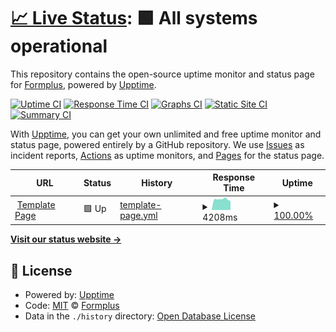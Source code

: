 # [📈 Live Status](https://Formplus.github.io/upptime): <!--live status--> **🟩 All systems operational**

This repository contains the open-source uptime monitor and status page for [Formplus](https://Formplus.github.io/upptime), powered by [Upptime](https://github.com/upptime/upptime).

[![Uptime CI](https://github.com/Formplus/upptime/workflows/Uptime%20CI/badge.svg)](https://github.com/Formplus/upptime/actions?query=workflow%3A%22Uptime+CI%22)
[![Response Time CI](https://github.com/Formplus/upptime/workflows/Response%20Time%20CI/badge.svg)](https://github.com/Formplus/upptime/actions?query=workflow%3A%22Response+Time+CI%22)
[![Graphs CI](https://github.com/Formplus/upptime/workflows/Graphs%20CI/badge.svg)](https://github.com/Formplus/upptime/actions?query=workflow%3A%22Graphs+CI%22)
[![Static Site CI](https://github.com/Formplus/upptime/workflows/Static%20Site%20CI/badge.svg)](https://github.com/Formplus/upptime/actions?query=workflow%3A%22Static+Site+CI%22)
[![Summary CI](https://github.com/Formplus/upptime/workflows/Summary%20CI/badge.svg)](https://github.com/Formplus/upptime/actions?query=workflow%3A%22Summary+CI%22)

With [Upptime](https://upptime.js.org), you can get your own unlimited and free uptime monitor and status page, powered entirely by a GitHub repository. We use [Issues](https://github.com/Formplus/upptime/issues) as incident reports, [Actions](https://github.com/Formplus/upptime/actions) as uptime monitors, and [Pages](https://Formplus.github.io/upptime) for the status page.

<!--start: status pages-->
<!-- This summary is generated by Upptime (https://github.com/upptime/upptime) -->
<!-- Do not edit this manually, your changes will be overwritten -->
<!-- prettier-ignore -->
| URL | Status | History | Response Time | Uptime |
| --- | ------ | ------- | ------------- | ------ |
| <img alt="" src="https://favicons.githubusercontent.com/formpl.us" height="13"> [Template Page](https://formpl.us/templates) | 🟩 Up | [template-page.yml](https://github.com/Formplus/upptime/commits/HEAD/history/template-page.yml) | <details><summary><img alt="Response time graph" src="./graphs/template-page/response-time-week.png" height="20"> 4208ms</summary><br><a href="https://Formplus.github.io/upptime/history/template-page"><img alt="Response time 4499" src="https://img.shields.io/endpoint?url=https%3A%2F%2Fraw.githubusercontent.com%2FFormplus%2Fupptime%2FHEAD%2Fapi%2Ftemplate-page%2Fresponse-time.json"></a><br><a href="https://Formplus.github.io/upptime/history/template-page"><img alt="24-hour response time 3587" src="https://img.shields.io/endpoint?url=https%3A%2F%2Fraw.githubusercontent.com%2FFormplus%2Fupptime%2FHEAD%2Fapi%2Ftemplate-page%2Fresponse-time-day.json"></a><br><a href="https://Formplus.github.io/upptime/history/template-page"><img alt="7-day response time 4208" src="https://img.shields.io/endpoint?url=https%3A%2F%2Fraw.githubusercontent.com%2FFormplus%2Fupptime%2FHEAD%2Fapi%2Ftemplate-page%2Fresponse-time-week.json"></a><br><a href="https://Formplus.github.io/upptime/history/template-page"><img alt="30-day response time 4132" src="https://img.shields.io/endpoint?url=https%3A%2F%2Fraw.githubusercontent.com%2FFormplus%2Fupptime%2FHEAD%2Fapi%2Ftemplate-page%2Fresponse-time-month.json"></a><br><a href="https://Formplus.github.io/upptime/history/template-page"><img alt="1-year response time 4807" src="https://img.shields.io/endpoint?url=https%3A%2F%2Fraw.githubusercontent.com%2FFormplus%2Fupptime%2FHEAD%2Fapi%2Ftemplate-page%2Fresponse-time-year.json"></a></details> | <details><summary><a href="https://Formplus.github.io/upptime/history/template-page">100.00%</a></summary><a href="https://Formplus.github.io/upptime/history/template-page"><img alt="All-time uptime 99.42%" src="https://img.shields.io/endpoint?url=https%3A%2F%2Fraw.githubusercontent.com%2FFormplus%2Fupptime%2FHEAD%2Fapi%2Ftemplate-page%2Fuptime.json"></a><br><a href="https://Formplus.github.io/upptime/history/template-page"><img alt="24-hour uptime 100.00%" src="https://img.shields.io/endpoint?url=https%3A%2F%2Fraw.githubusercontent.com%2FFormplus%2Fupptime%2FHEAD%2Fapi%2Ftemplate-page%2Fuptime-day.json"></a><br><a href="https://Formplus.github.io/upptime/history/template-page"><img alt="7-day uptime 100.00%" src="https://img.shields.io/endpoint?url=https%3A%2F%2Fraw.githubusercontent.com%2FFormplus%2Fupptime%2FHEAD%2Fapi%2Ftemplate-page%2Fuptime-week.json"></a><br><a href="https://Formplus.github.io/upptime/history/template-page"><img alt="30-day uptime 100.00%" src="https://img.shields.io/endpoint?url=https%3A%2F%2Fraw.githubusercontent.com%2FFormplus%2Fupptime%2FHEAD%2Fapi%2Ftemplate-page%2Fuptime-month.json"></a><br><a href="https://Formplus.github.io/upptime/history/template-page"><img alt="1-year uptime 99.59%" src="https://img.shields.io/endpoint?url=https%3A%2F%2Fraw.githubusercontent.com%2FFormplus%2Fupptime%2FHEAD%2Fapi%2Ftemplate-page%2Fuptime-year.json"></a></details>

<!--end: status pages-->

[**Visit our status website →**](https://Formplus.github.io/upptime)

## 📄 License

- Powered by: [Upptime](https://github.com/upptime/upptime)
- Code: [MIT](./LICENSE) © [Formplus](https://Formplus.github.io/upptime)
- Data in the `./history` directory: [Open Database License](https://opendatacommons.org/licenses/odbl/1-0/)
